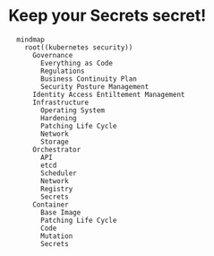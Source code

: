 
# Keep your Secrets secret!

```mermaid
  mindmap
    root((kubernetes security))
      Governance
        Everything as Code
        Regulations
        Business Continuity Plan 
        Security Posture Management
      Identity Access Entiltement Management
      Infrastructure 
        Operating System 
        Hardening 
        Patching Life Cycle
        Network
        Storage 
      Orchestrator 
        API
        etcd
        Scheduler 
        Network
        Registry
        Secrets
      Container
        Base Image
        Patching Life Cycle
        Code
        Mutation
        Secrets 
```


<!-- mindmap
  root((kubernetes security))
    Core
      Operating System 
      Hardening 
      Patching Life Cycle
    Infrastructure
      Identity, Access, Entiltement Management
      Security Posture Management
      Network Security Zone
      Data Classification
    Business Continuity Plan 
    Container Registry
    Control Plane
      API 
        Authentication
        Segmentations
      etcd 
        Authenthication
        Encryption
      Network
        Ingress
        Egress 
        Policies
        Segmentations
    Worker -->